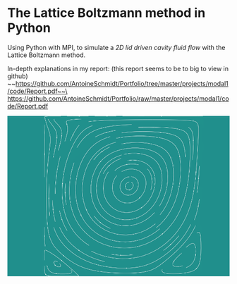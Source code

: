 # The Lattice Boltzmann method in Python
Using Python with MPI, to simulate a *2D lid driven cavity fluid flow* with the Lattice Boltzmann method.

In-depth explanations in my report: (this report seems to be to big to view in github)\
~~https://github.com/AntoineSchmidt/Portfolio/tree/master/projects/modal1/code/Report.pdf~~\
https://github.com/AntoineSchmidt/Portfolio/raw/master/projects/modal1/code/Report.pdf

<img src="../icon.png">